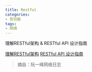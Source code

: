 ```yaml
---
title: Restful
categories:
- 剪切板
tags:
- 网络
---
```

理解RESTful架构 & RESTful API 设计指南
<!-- more -->

[理解RESTful架构](http://www.ruanyifeng.com/blog/2011/09/restful)
[RESTful API 设计指南](http://www.ruanyifeng.com/blog/2014/05/restful_api.html)

> 摘自：阮一峰网络日志